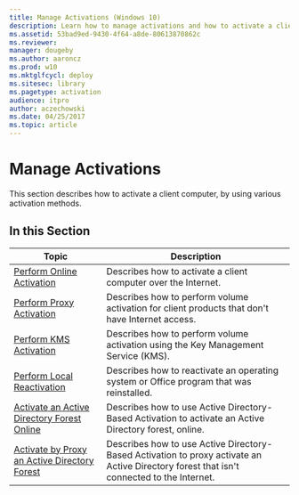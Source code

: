 ```yaml
---
title: Manage Activations (Windows 10)
description: Learn how to manage activations and how to activate a client computer by using various activation methods.
ms.assetid: 53bad9ed-9430-4f64-a8de-80613870862c
ms.reviewer: 
manager: dougeby
ms.author: aaroncz
ms.prod: w10
ms.mktglfcycl: deploy
ms.sitesec: library
ms.pagetype: activation
audience: itpro
author: aczechowski
ms.date: 04/25/2017
ms.topic: article
---
```


# Manage Activations

This section describes how to activate a client computer, by using various activation methods.

## In this Section

|Topic |Description |
|------|------------|
|[Perform Online Activation](online-activation-vamt.md) |Describes how to activate a client computer over the Internet. |
|[Perform Proxy Activation](proxy-activation-vamt.md) |Describes how to perform volume activation for client products that don't have Internet access. |
|[Perform KMS Activation](kms-activation-vamt.md) |Describes how to perform volume activation using the Key Management Service (KMS). |
|[Perform Local Reactivation](local-reactivation-vamt.md) |Describes how to reactivate an operating system or Office program that was reinstalled. |
|[Activate an Active Directory Forest Online](activate-forest-vamt.md) |Describes how to use Active Directory-Based Activation to activate an Active Directory forest, online. |
|[Activate by Proxy an Active Directory Forest](activate-forest-by-proxy-vamt.md) |Describes how to use Active Directory-Based Activation to proxy activate an Active Directory forest that isn't connected to the Internet. |
 
 
 
